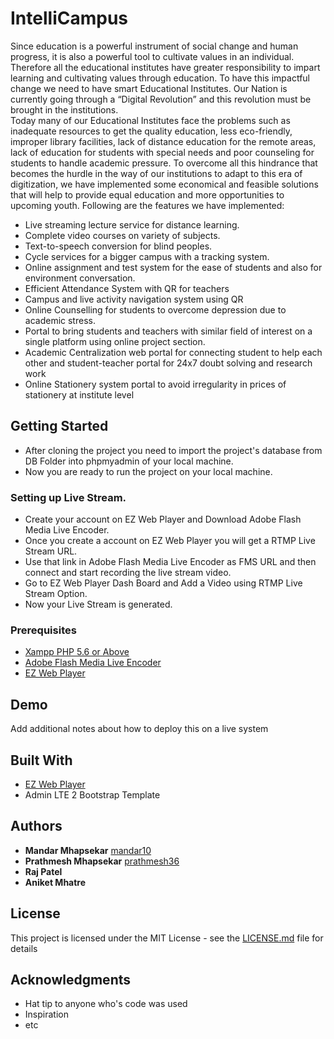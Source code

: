 # IntelliCampus
Since education is a powerful instrument of social change and human progress, it is also a powerful tool to cultivate values in an individual. Therefore all the educational institutes have greater responsibility to impart learning and cultivating values through education. To have this impactful change we need to have smart Educational Institutes. Our Nation is currently going through a “Digital Revolution” and this revolution must be brought in the institutions.   
           Today many of our Educational Institutes face the problems such as inadequate resources to get the quality education, less eco-friendly, improper library facilities, lack of distance education for the remote areas, lack of education for students with special needs and poor counseling for students to handle academic pressure.
    To overcome all this hindrance that becomes the hurdle in the way of our institutions to adapt to this era of digitization, we have implemented some economical and feasible solutions that will help to provide equal education and more opportunities to upcoming youth.
Following are the features we have implemented:
* Live streaming lecture service for distance learning.
* Complete video courses on variety of subjects.
* Text-to-speech conversion for blind peoples.
* Cycle services for a bigger campus with a tracking system.
* Online assignment and test system for the ease of students and also for environment conversation.
* Efficient Attendance System with QR for teachers
* Campus and live activity navigation system using QR
* Online Counselling for students to overcome depression due to academic stress.
* Portal to bring students and teachers with similar field of interest on a single platform using online project section.
* Academic Centralization web portal for connecting student to help each other and student-teacher portal for 24x7 doubt solving and research work
* Online Stationery system portal to avoid irregularity in prices of stationery at institute level


## Getting Started

* After cloning the project you need to import the project's database from DB Folder into phpmyadmin of your local machine.
* Now you are ready to run the project on your local machine.

### Setting up Live Stream.

* Create your account on EZ Web Player and Download Adobe Flash Media Live Encoder.
* Once you create a account on EZ Web Player you will get a RTMP Live Stream URL.
* Use that link in Adobe Flash Media Live Encoder as FMS URL and then connect and start recording the live stream video.
* Go to EZ Web Player Dash Board and Add a Video using RTMP Live Stream Option.
* Now your Live Stream is generated.

### Prerequisites

* [Xampp PHP 5.6 or Above](https://www.apachefriends.org/download.html)
* [Adobe Flash Media Live Encoder](https://www.adobe.com/go/fmle)
* [EZ Web Player](http://www.ezwebplayer.com/)

## Demo

Add additional notes about how to deploy this on a live system

## Built With

* [EZ Web Player](http://www.ezwebplayer.com/)
* Admin LTE 2 Bootstrap Template

## Authors

* **Mandar Mhapsekar** [mandar10](https://github.com/mandar10)
* **Prathmesh Mhapsekar** [prathmesh36](https://github.com/prathmesh36)
* **Raj Patel**
* **Aniket Mhatre**

## License

This project is licensed under the MIT License - see the [LICENSE.md](LICENSE.md) file for details

## Acknowledgments

* Hat tip to anyone who's code was used
* Inspiration
* etc
